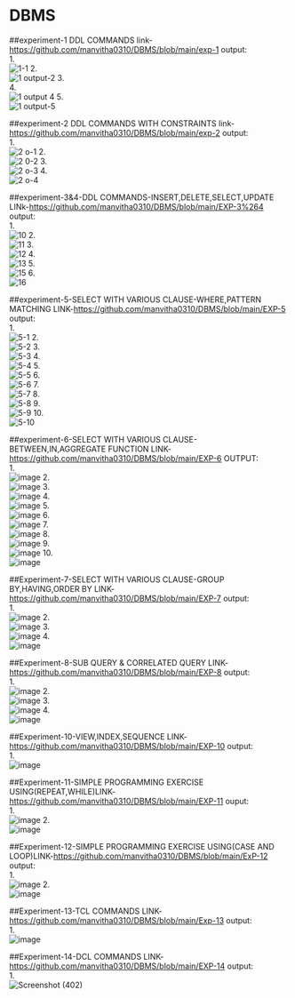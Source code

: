 # DBMS
##experiment-1 DDL COMMANDS link-https://github.com/manvitha0310/DBMS/blob/main/exp-1
output:<br/>
1.<br/>
![1-1](https://user-images.githubusercontent.com/113499774/194109024-0c83c8dc-b5c5-4181-a296-86882ae6c1c1.png)
2.<br/>
![1 output-2](https://user-images.githubusercontent.com/113499774/194109121-0f75713e-cbc7-43a3-9824-24f85ad3f1f1.png)
3.<br/>
4.<br/>
![1 output 4](https://user-images.githubusercontent.com/113499774/194109266-aae715ac-81a1-4c3e-84a0-b77e6395b975.png)
5.<br/>
![1 output-5](https://user-images.githubusercontent.com/113499774/194109312-262c5135-fb2e-482b-b9bc-13b34f3c10c5.png)

##experiment-2 DDL COMMANDS WITH CONSTRAINTS link-https://github.com/manvitha0310/DBMS/blob/main/exp-2
output:<br/>
1.<br/>
![2 o-1](https://user-images.githubusercontent.com/113499774/194109781-7f75ca4d-8a15-475e-a1ff-28cc6b5704fe.png)
2.<br/>
![2 0-2](https://user-images.githubusercontent.com/113499774/194109826-4bc31860-b7ff-4f69-b8d6-0b157459fdcd.png)
3.<br/>
![2 o-3](https://user-images.githubusercontent.com/113499774/194109885-984af75c-0b90-4ce5-a1e0-20987a5d2c58.png)
4.<br/>
![2 o-4](https://user-images.githubusercontent.com/113499774/194109983-0893dd85-7917-41b2-8bb0-1f807fc3b210.png)

##experiment-3&4-DDL COMMANDS-INSERT,DELETE,SELECT,UPDATE LINk-https://github.com/manvitha0310/DBMS/blob/main/EXP-3%264
output:<br/>
1.<br/>
![10](https://user-images.githubusercontent.com/113499774/194219520-01573082-0f30-406c-80d1-0aa9f9f4ab61.png)
2.<br/>
![11](https://user-images.githubusercontent.com/113499774/194219592-f63063a7-845c-4f40-9e82-ce2b1986e2de.png)
3.<br/>
![12](https://user-images.githubusercontent.com/113499774/194219617-1442f3cb-b865-41b9-a421-3555559fe489.png)
4.<br/>
![13](https://user-images.githubusercontent.com/113499774/194219658-dde352c5-4fd0-4f36-8ee4-0d4243478ea9.png)
5.<br/>
![15](https://user-images.githubusercontent.com/113499774/194222394-60429a3f-b596-4e5e-9619-9caafbca9792.png)
6.<br/>
![16](https://user-images.githubusercontent.com/113499774/194222424-5fa87ddc-212e-4090-84c7-5500832727ac.png)

##experiment-5-SELECT WITH VARIOUS CLAUSE-WHERE,PATTERN MATCHING LINK-https://github.com/manvitha0310/DBMS/blob/main/EXP-5
output:<br/>
1.<br/>
![5-1](https://user-images.githubusercontent.com/113499774/194347035-5c1da9ce-4643-4988-9861-043ac8a3c7c5.jpg)
2.<br/>
![5-2](https://user-images.githubusercontent.com/113499774/194347307-35b9d182-2d2e-4977-8720-4ce22a49b718.jpg)
3.<br/>
![5-3](https://user-images.githubusercontent.com/113499774/194347484-4d8102b3-9059-4d43-8c0a-5edd52c299e5.jpg)
4.<br/>
![5-4](https://user-images.githubusercontent.com/113499774/194347571-85403a7c-2a80-463e-9df0-dd8ec2d72a42.jpg)
5.<br/>
![5-5](https://user-images.githubusercontent.com/113499774/194347651-df160891-4977-45b4-b2fe-7db1e7468819.jpg)
6.<br/>
![5-6](https://user-images.githubusercontent.com/113499774/194347764-7c985bc4-b936-4cb1-8e8f-e7f3cd96f651.jpg)
7.<br/>
![5-7](https://user-images.githubusercontent.com/113499774/194347862-e55b8d5d-2fab-49cb-8547-f4ce19631bb4.jpg)
8.<br/>
![5-8](https://user-images.githubusercontent.com/113499774/194347941-a0f67dc3-53e5-48dc-9ba7-e183fb9a4980.jpg)
9.<br/>
![5-9](https://user-images.githubusercontent.com/113499774/194348037-41ee02a3-358d-43da-90bf-ee2d05b9f8e9.jpg)
10.<br/>
![5-10](https://user-images.githubusercontent.com/113499774/194348123-f5797808-75b3-4f4f-a937-d2ea035c6168.jpg)

##experiment-6-SELECT WITH VARIOUS CLAUSE-BETWEEN,IN,AGGREGATE FUNCTION LINK-https://github.com/manvitha0310/DBMS/blob/main/EXP-6
OUTPUT:<br/>
1.<br/>
![image](https://user-images.githubusercontent.com/113499774/194350309-7e375b9e-7909-47df-b33c-b258868274b4.png)
2.<br/>
![image](https://user-images.githubusercontent.com/113499774/194351656-77a2c886-62b7-486a-8c50-ab02bfa3c3ea.png)
3.<br/>
![image](https://user-images.githubusercontent.com/113499774/194351871-cd1491b9-1ebd-4f14-9618-67bf0d34f903.png)
4.<br/>
![image](https://user-images.githubusercontent.com/113499774/194351973-a3a927e9-af97-416d-aee8-621584ecd61c.png)
5.<br/>
![image](https://user-images.githubusercontent.com/113499774/194352108-cb493b1f-ccf5-4eee-b414-2e08a63e43d0.png)
6.<br/>
![image](https://user-images.githubusercontent.com/113499774/194352199-44dfe756-140c-4663-a1aa-e18718c1b2bd.png)
7.<br/>
![image](https://user-images.githubusercontent.com/113499774/194352265-7b976686-c437-44e2-bb9e-bf752816b7d6.png)
8.<br/>
![image](https://user-images.githubusercontent.com/113499774/194352470-3fd3441d-e996-47b9-ae9a-791d36e6f04f.png)
9.<br/>
![image](https://user-images.githubusercontent.com/113499774/194352867-5fbbfea2-5931-4f8f-a1cc-ec00e41514b5.png)
10.<br/>
![image](https://user-images.githubusercontent.com/113499774/194353014-26b512fd-6a21-42a7-b399-29cacf94528b.png)

##Experiment-7-SELECT WITH VARIOUS CLAUSE-GROUP BY,HAVING,ORDER BY LINK-https://github.com/manvitha0310/DBMS/blob/main/EXP-7
output:<br/>
1.<br/>
![image](https://user-images.githubusercontent.com/113499774/194354865-3389a56d-0e45-4615-a59c-ded2cc430244.png)
2.<br/>
![image](https://user-images.githubusercontent.com/113499774/194354965-08e26e82-b17d-4a6d-b1ff-a375c5e0b15e.png)
3.<br/>
![image](https://user-images.githubusercontent.com/113499774/194355058-d91b4746-058b-4378-8a92-8bafd935b45f.png)
4.<br/>
![image](https://user-images.githubusercontent.com/113499774/194355170-98180f23-3be9-403b-95e6-ae7057fc708b.png)

##Experiment-8-SUB QUERY & CORRELATED QUERY LINK-https://github.com/manvitha0310/DBMS/blob/main/EXP-8
output:<br/>
1.<br/>
![image](https://user-images.githubusercontent.com/113499774/194355905-a6ed0ee6-b7e3-458d-8f4f-f42d9cec0a9c.png)
2.<br/>
![image](https://user-images.githubusercontent.com/113499774/194356001-65148fe5-b20e-45e7-9dd1-fb04608aac3e.png)
3.<br/>
![image](https://user-images.githubusercontent.com/113499774/194356088-bd97916b-8815-4b4e-a785-23a12e7bffb4.png)
4.<br/>
![image](https://user-images.githubusercontent.com/113499774/194356174-88ef733d-a118-40be-951f-4139e546b6e6.png)

##Experiment-10-VIEW,INDEX,SEQUENCE LINK-https://github.com/manvitha0310/DBMS/blob/main/EXP-10
output:<br/>
1.<br/>
![image](https://user-images.githubusercontent.com/113499774/194358033-b935b05b-b553-4cbe-89c2-0a8810684b1a.png)

##Experiment-11-SIMPLE PROGRAMMING EXERCISE USING(REPEAT,WHILE)LINK-https://github.com/manvitha0310/DBMS/blob/main/EXP-11
ouput:<br/>
1.<br/>
![image](https://user-images.githubusercontent.com/113499774/194359502-40e542ba-9d4e-4443-a819-54caf45ac8be.png)
2.<br/>
![image](https://user-images.githubusercontent.com/113499774/194359600-9870464f-1f1b-4fbc-bf2a-5efe07818814.png)

##Experiment-12-SIMPLE PROGRAMMING EXERCISE USING(CASE AND LOOP)LINK-https://github.com/manvitha0310/DBMS/blob/main/ExP-12
output:<br/>
1.<br/>
![image](https://user-images.githubusercontent.com/113499774/194360982-a6858de5-3e7e-403a-8a06-7cc76c9a546c.png)
2.<br/>
![image](https://user-images.githubusercontent.com/113499774/194361078-127ea950-c954-4a3f-b9c4-74d9f612f21b.png)

##Experiment-13-TCL COMMANDS LINK-https://github.com/manvitha0310/DBMS/blob/main/Exp-13
output:<br/>
1.<br/>
![image](https://user-images.githubusercontent.com/113499774/194699450-d2d2db91-758d-486f-8df6-faa284ee1624.png)

##Experiment-14-DCL COMMANDS LINK-https://github.com/manvitha0310/DBMS/blob/main/EXP-14
output:<br/>
1.<br/>
![Screenshot (402)](https://user-images.githubusercontent.com/113499774/194699609-07ed6827-2796-46b4-bb3b-4ab3a9dac209.png)















